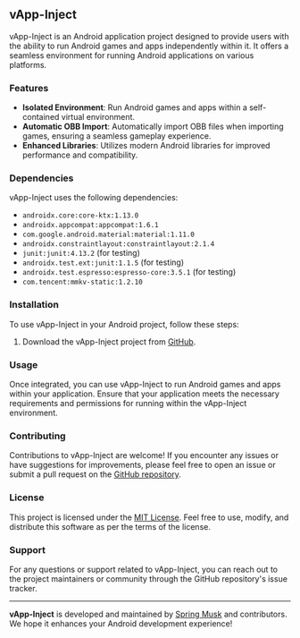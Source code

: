 ## vApp-Inject

vApp-Inject is an Android application project designed to provide users with the ability to run Android games and apps independently within it. It offers a seamless environment for running Android applications on various platforms.

### Features

- **Isolated Environment**: Run Android games and apps within a self-contained virtual environment.
- **Automatic OBB Import**: Automatically import OBB files when importing games, ensuring a seamless gameplay experience.
- **Enhanced Libraries**: Utilizes modern Android libraries for improved performance and compatibility.

### Dependencies

vApp-Inject uses the following dependencies:

- `androidx.core:core-ktx:1.13.0`
- `androidx.appcompat:appcompat:1.6.1`
- `com.google.android.material:material:1.11.0`
- `androidx.constraintlayout:constraintlayout:2.1.4`
- `junit:junit:4.13.2` (for testing)
- `androidx.test.ext:junit:1.1.5` (for testing)
- `androidx.test.espresso:espresso-core:3.5.1` (for testing)
- `com.tencent:mmkv-static:1.2.10`

### Installation

To use vApp-Inject in your Android project, follow these steps:

1. Download the vApp-Inject project from [GitHub](https://github.com/springmusk026/vApp-Inject).

### Usage

Once integrated, you can use vApp-Inject to run Android games and apps within your application. Ensure that your application meets the necessary requirements and permissions for running within the vApp-Inject environment.

### Contributing

Contributions to vApp-Inject are welcome! If you encounter any issues or have suggestions for improvements, please feel free to open an issue or submit a pull request on the [GitHub repository](https://github.com/springmusk026/vApp-Inject).

### License

This project is licensed under the [MIT License](LICENSE). Feel free to use, modify, and distribute this software as per the terms of the license.

### Support

For any questions or support related to vApp-Inject, you can reach out to the project maintainers or community through the GitHub repository's issue tracker.

---

**vApp-Inject** is developed and maintained by [Spring Musk](https://github.com/springmusk026) and contributors. We hope it enhances your Android development experience!